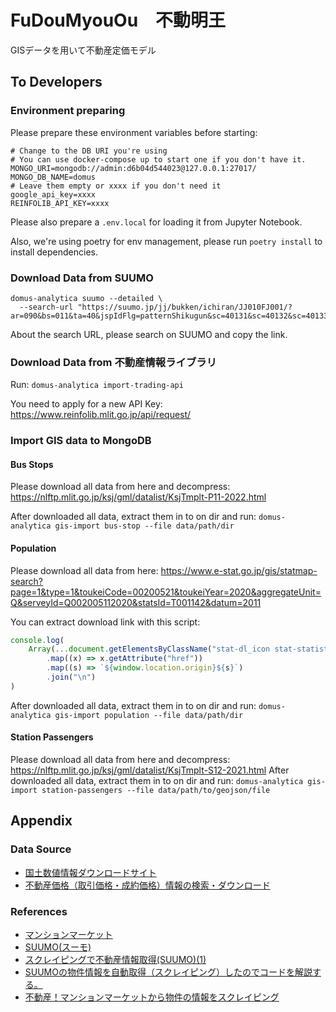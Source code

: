 # FuDouMyouOu　不動明王

GISデータを用いて不動産定価モデル

## To Developers

### Environment preparing

Please prepare these environment variables before starting:

```dotenv
# Change to the DB URI you're using
# You can use docker-compose up to start one if you don't have it.
MONGO_URI=mongodb://admin:d6b04d544023@127.0.0.1:27017/
MONGO_DB_NAME=domus
# Leave them empty or xxxx if you don't need it
google_api_key=xxxx
REINFOLIB_API_KEY=xxxx
```

Please also prepare a `.env.local` for loading it from Jupyter Notebook.

Also, we're using poetry for env management, please run `poetry install` to install dependencies.

### Download Data from SUUMO

```shell
domus-analytica suumo --detailed \
  --search-url "https://suumo.jp/jj/bukken/ichiran/JJ010FJ001/?ar=090&bs=011&ta=40&jspIdFlg=patternShikugun&sc=40131&sc=40132&sc=40133&sc=40134&sc=40135&sc=40136&sc=40137&kb=500&kt=8000&mb=40&mt=9999999&md=2&md=3&md=4&ekTjCd=&ekTjNm=&tj=0&cnb=0&cn=25&srch_navi=1"
```

About the search URL, please search on SUUMO and copy the link.

### Download Data from 不動産情報ライブラリ

Run: `domus-analytica import-trading-api`

You need to apply for a new API Key: https://www.reinfolib.mlit.go.jp/api/request/

### Import GIS data to MongoDB

#### Bus Stops

Please download all data from here and decompress: https://nlftp.mlit.go.jp/ksj/gml/datalist/KsjTmplt-P11-2022.html

After downloaded all data, extract them in to on dir and run: `domus-analytica gis-import bus-stop --file data/path/dir`

#### Population

Please download all data from here: https://www.e-stat.go.jp/gis/statmap-search?page=1&type=1&toukeiCode=00200521&toukeiYear=2020&aggregateUnit=Q&serveyId=Q002005112020&statsId=T001142&datum=2011

You can extract download link with this script:

```javascript
console.log(
    Array(...document.getElementsByClassName("stat-dl_icon stat-statistics-table_icon"))
        .map((x) => x.getAttribute("href"))
        .map((s) => `${window.location.origin}${s}`)
        .join("\n")
)
```

After downloaded all data, extract them in to on dir and run: `domus-analytica gis-import population --file data/path/dir`

#### Station Passengers

Please download all data from here and decompress: https://nlftp.mlit.go.jp/ksj/gml/datalist/KsjTmplt-S12-2021.html
After downloaded all data, extract them in to on dir and run: `domus-analytica gis-import station-passengers --file data/path/to/geojson/file`

## Appendix

### Data Source

- [国土数値情報ダウンロードサイト](https://nlftp.mlit.go.jp/)
- [不動産価格（取引価格・成約価格）情報の検索・ダウンロード](https://www.reinfolib.mlit.go.jp/realEstatePrices/)

### References
- [マンションマーケット](https://mansion-market.com/)
- [SUUMO(スーモ)](https://suumo.jp/)
- [スクレイピングで不動産情報取得(SUUMO)(1)](https://qiita.com/kyokohama66/items/30aaacec0bb5c8bd7993)
- [SUUMOの物件情報を自動取得（スクレイピング）したのでコードを解説する。](https://qiita.com/tomyu/items/a08d3180b7cbe63667c9)
- [不動産！マンションマーケットから物件の情報をスクレイピング ](https://note.com/11210858628/n/nd7b69cf8530a)



